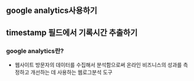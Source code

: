 ## google analytics사용하기

## timestamp 필드에서  기록시간 추출하기 








### google analytics란?

- 웹사이트 방문자의 데이터를 수집해서 분석함으로써 온라인 비즈니스의 성과를 측정하고 개선하는 데 사용하는 웹로그분석 도구

